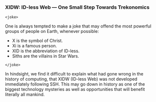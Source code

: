 ### XIDW: ID-less Web &mdash; One Small Step Towards Trekonomics

```
<joke>
```
One is always tempted to make a joke that may offend the most powerful groups of people on Earth, whenever possible:
- X is the symbol of Christ.
- Xi is a famous person.
- XID is the abbreviation of ID-less.
- Siths are the villains in Star Wars.
```
</joke>
```

In hindsight, we find it difficult to explain what had gone wrong in the history of computing, that XIDW (ID-less Web) was not developed immediately following SSH. This may go down in history as one of the biggest technology mysteries as well as opportunities that will benefit literally all mankind.

